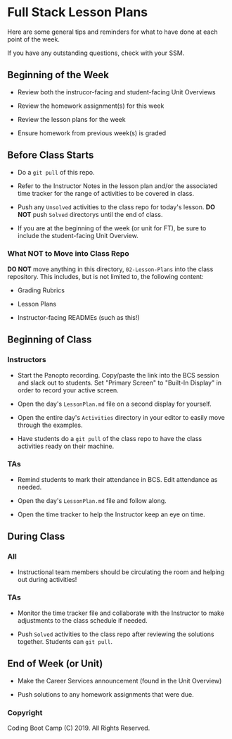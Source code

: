 # Full Stack Lesson Plans

Here are some general tips and reminders for what to have done at each point of the week.

If you have any outstanding questions, check with your SSM.

## Beginning of the Week

- Review both the instrucor-facing and student-facing Unit Overviews

- Review the homework assignment(s) for this week

- Review the lesson plans for the week

- Ensure homework from previous week(s) is graded

## Before Class Starts

- Do a `git pull` of this repo.

- Refer to the Instructor Notes in the lesson plan and/or the associated time tracker for the range of activities to be covered in class.

- Push any `Unsolved` activities to the class repo for today's lesson. **DO NOT** push `Solved` directorys until the end of class.

- If you are at the beginning of the week (or unit for FT), be sure to include the student-facing Unit Overview.

### What NOT to Move into Class Repo

**DO NOT** move anything in this directory, `02-Lesson-Plans` into the class repository. This includes, but is not limited to, the following content:

- Grading Rubrics

- Lesson Plans

- Instructor-facing READMEs (such as this!)

## Beginning of Class

### Instructors

- Start the Panopto recording. Copy/paste the link into the BCS session and slack out to students. Set "Primary Screen" to "Built-In Display" in order to record your active screen.

- Open the day's `LessonPlan.md` file on a second display for yourself.

- Open the entire day's `Activities` directory in your editor to easily move through the examples.

- Have students do a `git pull` of the class repo to have the class activities ready on their machine.

### TAs

- Remind students to mark their attendance in BCS. Edit attendance as needed.

- Open the day's `LessonPlan.md` file and follow along.

- Open the time tracker to help the Instructor keep an eye on time.

## During Class

### All

- Instructional team members should be circulating the room and helping out during activities!

### TAs

- Monitor the time tracker file and collaborate with the Instructor to make adjustments to the class schedule if needed.

- Push `Solved` activities to the class repo after reviewing the solutions together. Students can `git pull`.

## End of Week (or Unit)

- Make the Career Services announcement (found in the Unit Overview)

- Push solutions to any homework assignments that were due.

### Copyright

Coding Boot Camp (C) 2019. All Rights Reserved.
